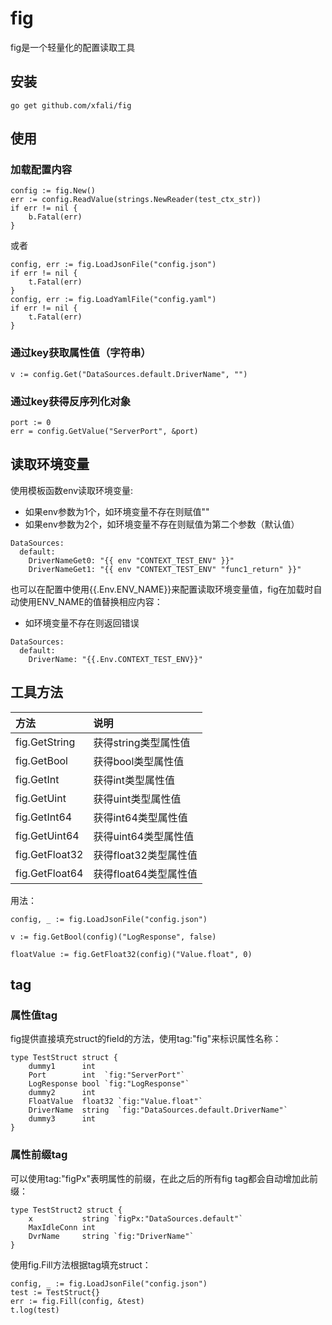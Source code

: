 # fig

fig是一个轻量化的配置读取工具

## 安装
```
go get github.com/xfali/fig
```

## 使用
### 加载配置内容
```
config := fig.New()
err := config.ReadValue(strings.NewReader(test_ctx_str))
if err != nil {
    b.Fatal(err)
}
```
或者
```
config, err := fig.LoadJsonFile("config.json")
if err != nil {
    t.Fatal(err)
}
config, err := fig.LoadYamlFile("config.yaml")
if err != nil {
    t.Fatal(err)
}
```
### 通过key获取属性值（字符串）
```
v := config.Get("DataSources.default.DriverName", "")
```
### 通过key获得反序列化对象
```
port := 0
err = config.GetValue("ServerPort", &port)
```
## 读取环境变量
使用模板函数env读取环境变量:
* 如果env参数为1个，如环境变量不存在则赋值""
* 如果env参数为2个，如环境变量不存在则赋值为第二个参数（默认值）
```
DataSources:
  default:
    DriverNameGet0: "{{ env "CONTEXT_TEST_ENV" }}"
    DriverNameGet1: "{{ env "CONTEXT_TEST_ENV" "func1_return" }}"
```

也可以在配置中使用{{.Env.ENV_NAME}}来配置读取环境变量值，fig在加载时自动使用ENV_NAME的值替换相应内容：
* 如环境变量不存在则返回错误
```
DataSources:
  default:
    DriverName: "{{.Env.CONTEXT_TEST_ENV}}"
```

## 工具方法
|  方法   | 说明  |
|  :----  | :----  |
| fig.GetString  | 获得string类型属性值 |
| fig.GetBool  | 获得bool类型属性值 |
| fig.GetInt  | 获得int类型属性值 |
| fig.GetUint  | 获得uint类型属性值 |
| fig.GetInt64  | 获得int64类型属性值 |
| fig.GetUint64  | 获得uint64类型属性值 |
| fig.GetFloat32  | 获得float32类型属性值 |
| fig.GetFloat64  | 获得float64类型属性值 |

用法：
```
config, _ := fig.LoadJsonFile("config.json")

v := fig.GetBool(config)("LogResponse", false)

floatValue := fig.GetFloat32(config)("Value.float", 0)
```


## tag
### 属性值tag
fig提供直接填充struct的field的方法，使用tag:"fig"来标识属性名称：
```
type TestStruct struct {
	dummy1      int
	Port        int  `fig:"ServerPort"`
	LogResponse bool `fig:"LogResponse"`
	dummy2      int
	FloatValue  float32 `fig:"Value.float"`
	DriverName  string  `fig:"DataSources.default.DriverName"`
	dummy3      int
}
```
### 属性前缀tag
可以使用tag:"figPx"表明属性的前缀，在此之后的所有fig tag都会自动增加此前缀：
```
type TestStruct2 struct {
	x           string `figPx:"DataSources.default"`
	MaxIdleConn int
	DvrName     string `fig:"DriverName"`
}
```
使用fig.Fill方法根据tag填充struct：
```
config, _ := fig.LoadJsonFile("config.json")
test := TestStruct{}
err := fig.Fill(config, &test)
t.log(test)
```
